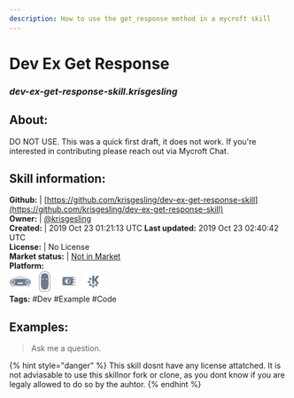 ```yaml
---
description: How to use the get_response method in a mycroft skill
---
```


# Dev Ex Get Response  
### _dev-ex-get-response-skill.krisgesling_  
## About:  
DO NOT USE.
This was a quick first draft, it does not work.
If you're interested in contributing please reach out via Mycroft Chat.

## Skill information:  
**Github:** | [https://github.com/krisgesling/dev-ex-get-response-skill](https://github.com/krisgesling/dev-ex-get-response-skill)  
**Owner:** | [@krisgesling](https://github.com/krisgesling)  
**Created:** | 2019 Oct 23 01:21:13 UTC  **Last updated:** 2019 Oct 23 02:40:42 UTC  
**License:** | No License  
**Market status:** | [Not in Market](https://market.mycroft.ai/skill/)  
**Platform:**  
 ![Mark I](../.gitbook/assets/mark-1-icon.png)  ![Mark II](../.gitbook/assets/mark-2-icon.png)  ![Picroft](../.gitbook/assets/picroft-icon.png)  ![plasmoid](../.gitbook/assets/kde.png)   
**Tags:** \#Dev \#Example \#Code   
## Examples:  
> Ask me a question.  
  
{% hint style="danger" %}
This skill dosnt have any license attatched. It is not adviasable to use this skillnor fork or clone, as you dont know if you are legaly allowed to do so by the auhtor.
{% endhint %}
